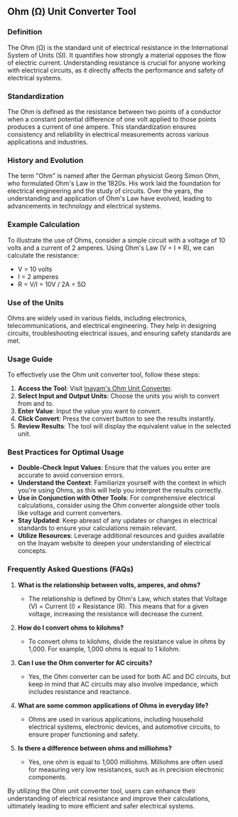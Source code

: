 ## Ohm (Ω) Unit Converter Tool

### Definition
The Ohm (Ω) is the standard unit of electrical resistance in the International System of Units (SI). It quantifies how strongly a material opposes the flow of electric current. Understanding resistance is crucial for anyone working with electrical circuits, as it directly affects the performance and safety of electrical systems.

### Standardization
The Ohm is defined as the resistance between two points of a conductor when a constant potential difference of one volt applied to those points produces a current of one ampere. This standardization ensures consistency and reliability in electrical measurements across various applications and industries.

### History and Evolution
The term "Ohm" is named after the German physicist Georg Simon Ohm, who formulated Ohm's Law in the 1820s. His work laid the foundation for electrical engineering and the study of circuits. Over the years, the understanding and application of Ohm's Law have evolved, leading to advancements in technology and electrical systems.

### Example Calculation
To illustrate the use of Ohms, consider a simple circuit with a voltage of 10 volts and a current of 2 amperes. Using Ohm's Law (V = I × R), we can calculate the resistance:
- V = 10 volts
- I = 2 amperes
- R = V/I = 10V / 2A = 5Ω

### Use of the Units
Ohms are widely used in various fields, including electronics, telecommunications, and electrical engineering. They help in designing circuits, troubleshooting electrical issues, and ensuring safety standards are met.

### Usage Guide
To effectively use the Ohm unit converter tool, follow these steps:
1. **Access the Tool**: Visit [Inayam's Ohm Unit Converter](https://www.inayam.co/unit-converter/electric_current).
2. **Select Input and Output Units**: Choose the units you wish to convert from and to.
3. **Enter Value**: Input the value you want to convert.
4. **Click Convert**: Press the convert button to see the results instantly.
5. **Review Results**: The tool will display the equivalent value in the selected unit.

### Best Practices for Optimal Usage
- **Double-Check Input Values**: Ensure that the values you enter are accurate to avoid conversion errors.
- **Understand the Context**: Familiarize yourself with the context in which you're using Ohms, as this will help you interpret the results correctly.
- **Use in Conjunction with Other Tools**: For comprehensive electrical calculations, consider using the Ohm converter alongside other tools like voltage and current converters.
- **Stay Updated**: Keep abreast of any updates or changes in electrical standards to ensure your calculations remain relevant.
- **Utilize Resources**: Leverage additional resources and guides available on the Inayam website to deepen your understanding of electrical concepts.

### Frequently Asked Questions (FAQs)

1. **What is the relationship between volts, amperes, and ohms?**
   - The relationship is defined by Ohm's Law, which states that Voltage (V) = Current (I) × Resistance (R). This means that for a given voltage, increasing the resistance will decrease the current.

2. **How do I convert ohms to kilohms?**
   - To convert ohms to kilohms, divide the resistance value in ohms by 1,000. For example, 1,000 ohms is equal to 1 kilohm.

3. **Can I use the Ohm converter for AC circuits?**
   - Yes, the Ohm converter can be used for both AC and DC circuits, but keep in mind that AC circuits may also involve impedance, which includes resistance and reactance.

4. **What are some common applications of Ohms in everyday life?**
   - Ohms are used in various applications, including household electrical systems, electronic devices, and automotive circuits, to ensure proper functioning and safety.

5. **Is there a difference between ohms and milliohms?**
   - Yes, one ohm is equal to 1,000 milliohms. Milliohms are often used for measuring very low resistances, such as in precision electronic components.

By utilizing the Ohm unit converter tool, users can enhance their understanding of electrical resistance and improve their calculations, ultimately leading to more efficient and safer electrical systems.